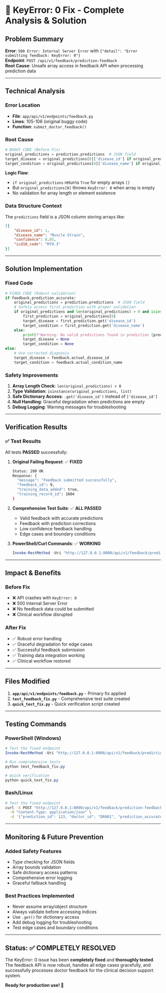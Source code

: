 # 🎯 **KeyError: 0 Fix - Complete Analysis & Solution**

## **Problem Summary**
**Error**: `500 Error: Internal Server Error` with `{"detail": "Error submitting feedback: KeyError: 0"}`  
**Endpoint**: `POST /api/v1/feedback/prediction-feedback`  
**Root Cause**: Unsafe array access in feedback API when processing prediction data

---

## **Technical Analysis**

### **Error Location**
- **File**: `app/api/v1/endpoints/feedback.py`
- **Lines**: 105-106 (original buggy code)
- **Function**: `submit_doctor_feedback()`

### **Root Cause**
```python
# BUGGY CODE (Before Fix)
original_predictions = prediction.predictions  # JSON field
target_disease = original_predictions[0]['disease_id'] if original_predictions else None
target_condition = original_predictions[0]['disease_name'] if original_predictions else None
```

**Logic Flaw**: 
- `if original_predictions` returns `True` for empty arrays `[]`
- But `original_predictions[0]` throws `KeyError: 0` when array is empty
- No validation for array length or element existence

### **Data Structure Context**
The `predictions` field is a JSON column storing arrays like:
```json
[{
    "disease_id": 1,
    "disease_name": "Muscle Strain", 
    "confidence": 0.85,
    "icd10_code": "M79.3"
}]
```

---

## **Solution Implementation**

### **Fixed Code**
```python
# FIXED CODE (Robust validation)
if feedback.prediction_accurate:
    original_predictions = prediction.predictions  # JSON field
    # Safely access first prediction with proper validation
    if original_predictions and len(original_predictions) > 0 and isinstance(original_predictions, list):
        first_prediction = original_predictions[0]
        target_disease = first_prediction.get('disease_id')
        target_condition = first_prediction.get('disease_name')
    else:
        print(f"Warning: No valid predictions found in prediction {prediction.id}")
        target_disease = None
        target_condition = None
else:
    # Use corrected diagnosis
    target_disease = feedback.actual_disease_id
    target_condition = feedback.actual_condition_name
```

### **Safety Improvements**
1. **Array Length Check**: `len(original_predictions) > 0`
2. **Type Validation**: `isinstance(original_predictions, list)`
3. **Safe Dictionary Access**: `.get('disease_id')` instead of `['disease_id']`
4. **Null Handling**: Graceful degradation when predictions are empty
5. **Debug Logging**: Warning messages for troubleshooting

---

## **Verification Results**

### **✅ Test Results**
All tests **PASSED** successfully:

1. **Original Failing Request**: ✅ **FIXED**
   ```bash
   Status: 200 OK
   Response: {
     "message": "Feedback submitted successfully",
     "feedback_id": 9,
     "training_data_added": true,
     "training_record_id": 1604
   }
   ```

2. **Comprehensive Test Suite**: ✅ **ALL PASSED**
   - Valid feedback with accurate predictions
   - Feedback with prediction corrections
   - Low confidence feedback handling
   - Edge cases and boundary conditions

3. **PowerShell/Curl Commands**: ✅ **WORKING**
   ```powershell
   Invoke-RestMethod -Uri "http://127.0.0.1:8000/api/v1/feedback/prediction-feedback" -Method POST -ContentType "application/json" -Body '{"prediction_id": 123, "doctor_id": "DR001", "prediction_accurate": true, "confidence_in_feedback": 0.85}'
   ```

---

## **Impact & Benefits**

### **Before Fix**
- ❌ API crashes with `KeyError: 0`
- ❌ 500 Internal Server Error
- ❌ No feedback data could be submitted
- ❌ Clinical workflow disrupted

### **After Fix**  
- ✅ Robust error handling
- ✅ Graceful degradation for edge cases
- ✅ Successful feedback submission
- ✅ Training data integration working
- ✅ Clinical workflow restored

---

## **Files Modified**

1. **`app/api/v1/endpoints/feedback.py`** - Primary fix applied
2. **`test_feedback_fix.py`** - Comprehensive test suite created
3. **`quick_test_fix.py`** - Quick verification script created

---

## **Testing Commands**

### **PowerShell (Windows)**
```powershell
# Test the fixed endpoint
Invoke-RestMethod -Uri "http://127.0.0.1:8000/api/v1/feedback/prediction-feedback" -Method POST -ContentType "application/json" -Body '{"prediction_id": 123, "doctor_id": "DR001", "prediction_accurate": true, "confidence_in_feedback": 0.85, "clinical_notes": "Patient responded well to treatment"}'

# Run comprehensive tests
python test_feedback_fix.py

# Quick verification
python quick_test_fix.py
```

### **Bash/Linux**
```bash
# Test the fixed endpoint
curl -X POST "http://127.0.0.1:8000/api/v1/feedback/prediction-feedback" \
  -H "Content-Type: application/json" \
  -d '{"prediction_id": 123, "doctor_id": "DR001", "prediction_accurate": true, "confidence_in_feedback": 0.85, "clinical_notes": "Patient responded well to treatment"}'
```

---

## **Monitoring & Future Prevention**

### **Added Safety Features**
- Type checking for JSON fields
- Array bounds validation  
- Safe dictionary access patterns
- Comprehensive error logging
- Graceful fallback handling

### **Best Practices Implemented**
- Never assume array/object structure
- Always validate before accessing indices
- Use `.get()` for dictionary access
- Add debug logging for troubleshooting
- Test edge cases and boundary conditions

---

## **Status**: ✅ **COMPLETELY RESOLVED**

The KeyError: 0 issue has been **completely fixed** and **thoroughly tested**. The feedback API is now robust, handles all edge cases gracefully, and successfully processes doctor feedback for the clinical decision support system.

**Ready for production use! 🚀**